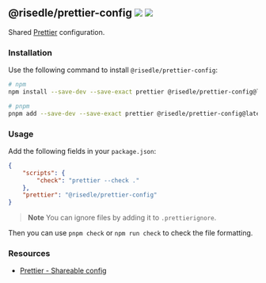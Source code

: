 <h2>
    <span>@risedle/prettier-config</span>
    <span><a href="https://www.npmjs.com/package/@risedle/prettier-config"><img src="https://badgen.net/npm/v/@risedle/prettier-config?color=black&labelColor=black"></a></span>
    <span><a href="https://www.npmjs.com/package/@risedle/prettier-config"><img src="https://badgen.net/badge/icon/Made%20By%20Risedle%20Labs?label&color=black&labelColor=black"></a></span>
</h2>

Shared [Prettier](https://prettier.io) configuration.

### Installation

Use the following command to install `@risedle/prettier-config`:

```sh
# npm
npm install --save-dev --save-exact prettier @risedle/prettier-config@latest

# pnpm
pnpm add --save-dev --save-exact prettier @risedle/prettier-config@latest
```

### Usage

Add the following fields in your `package.json`:

```json
{
    "scripts": {
        "check": "prettier --check ."
    },
    "prettier": "@risedle/prettier-config"
}
```

> **Note** You can ignore files by adding it to `.prettierignore`.

Then you can use `pnpm check` or `npm run check` to check the file formatting.

### Resources

-   [Prettier - Shareable config](https://prettier.io/docs/en/configuration.html)
